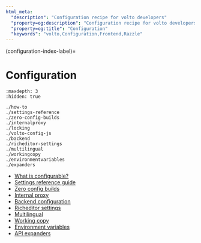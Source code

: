 ```yaml
---
html_meta:
  "description": "Configuration recipe for volto developers"
  "property=og:description": "Configuration recipe for volto developers"
  "property=og:title": "Configuration"
  "keywords": "volto,Configuration,Frontend,Razzle"
---
```


(configuration-index-label)=

# Configuration

```{toctree}
:maxdepth: 3
:hidden: true

./how-to
./settings-reference
./zero-config-builds
./internalproxy
./locking
./volto-config-js
./backend
./richeditor-settings
./multilingual
./workingcopy
./environmentvariables
./expanders

```

- [What is configurable?](./how-to.md)
- [Settings reference guide](./settings-reference.md)
- [Zero config builds](./zero-config-builds.md)
- [Internal proxy](./internalproxy.md)
- [Backend configuration](./backend.md)
- [Richeditor settings](./richeditor-settings.md)
- [Multilingual](./multilingual.md)
- [Working copy](./workingcopy.md)
- [Environment variables](./environmentvariables.md)
- [API expanders](./expanders.md)
